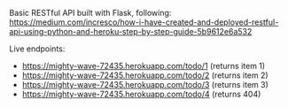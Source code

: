 Basic RESTful API built with Flask, following: https://medium.com/incresco/how-i-have-created-and-deployed-restful-api-using-python-and-heroku-step-by-step-guide-5b9612e6a532

Live endpoints:
- https://mighty-wave-72435.herokuapp.com/todo/1 (returns item 1)
- https://mighty-wave-72435.herokuapp.com/todo/2 (returns item 2)
- https://mighty-wave-72435.herokuapp.com/todo/3 (returns item 3)
- https://mighty-wave-72435.herokuapp.com/todo/4 (returns 404)
